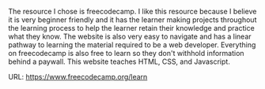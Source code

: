 The resource I chose is freecodecamp. I like this resource because I believe it is very beginner friendly and it has the learner making projects throughout the learning process to help the learner retain their knowledge and practice what they know. The website is also very easy to navigate and has a linear pathway to learning the material required to be a web developer. Everything on freecodecamp is also free to learn so they don't withhold information behind a paywall. This website teaches HTML, CSS, and Javascript.

URL: https://www.freecodecamp.org/learn
